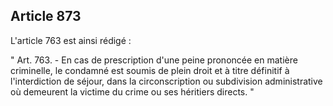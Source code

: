 Article 873
----
L'article 763 est ainsi rédigé :

" Art. 763. - En cas de prescription d'une peine prononcée en matière
criminelle, le condamné est soumis de plein droit et à titre définitif à
l'interdiction de séjour, dans la circonscription ou subdivision administrative
où demeurent la victime du crime ou ses héritiers directs. "
